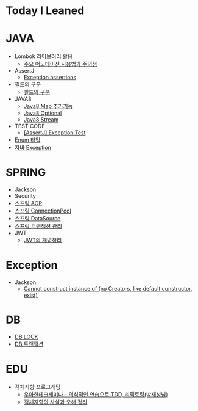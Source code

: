 # Today I Leaned 

# JAVA
* Lombok 라이브러리 활용
  * <a href="https://github.com/awesomejang/TIL/blob/main/Java/Lombok.md">주요 어노테이션 사용법과 주의점</a>
* AssertJ
  * <a href="https://github.com/awesomejang/TIL/blob/main/Java/Test/AssertJ_Exception_assertions.md">Exception assertions</a>
* 필드의 구분 
  * <a href="https://github.com/awesomejang/TIL/blob/main/Java/Field_division.md">필드의 구분</a>
* JAVA8
  * <a href="https://github.com/awesomejang/TIL/blob/main/Java/Java8/HashMap.md">Java8 Map 추가기능</a>
  * <a href="https://github.com/awesomejang/TIL/blob/main/Java/Java8/Optional.md">Java8 Optional</a>
  * <a href="https://github.com/awesomejang/TIL/blob/main/Java/Java8/Stream.md">Java8 Stream</a>
* TEST CODE
  * <a href="https://github.com/awesomejang/TIL/blob/main/Java/Test/AssertJ_Exception_assertions.md">[AssertJ] Exception Test</a>
* <a href="https://github.com/awesomejang/TIL/blob/main/Java/Enum.md">Enum 타입</a>
* <a href="https://github.com/awesomejang/TIL/blob/main/Java/Exception.md">자바 Exception</a>

# SPRING
* Jackson
* Security
* <a href="https://github.com/awesomejang/TIL/blob/main/Spring/AOP.md">스프링 AOP</a>
* <a href="https://github.com/awesomejang/TIL/blob/main/Spring/ConnectionPool.md">스프링 ConnectionPool</a>
* <a href="https://github.com/awesomejang/TIL/blob/main/Spring/DataSource.md">스프링 DataSource</a>
* <a href="https://github.com/awesomejang/TIL/blob/main/Spring/Manage_Transaction.md">스프링 트랜잭션 관리</a>
* JWT  
  * <a href="https://github.com/awesomejang/TIL/blob/main/Spring/JWT.md">JWT의 개념정리</a>

# Exception
* Jackson
  * <a href="https://github.com/awesomejang/TIL/blob/main/Exception/NoCreators.md">Cannot construct instance of (no Creators, like default constructor, exist)</a>  
  
# DB 
  * <a href="https://github.com/awesomejang/TIL/blob/main/DB/Lock.md">DB LOCK</a>
  * <a href="https://github.com/awesomejang/TIL/blob/main/DB/Transaction.md">DB 트랜잭션 </a>

# EDU
* 객체지향 프로그래밍
  * <a href="https://github.com/awesomejang/TIL/blob/main/EDU/woowa_TDD%26refactoring.md">우아한테크세미나 - 의식적인 연습으로 TDD, 리팩토링(박재성님)</a>
  * <a href="https://github.com/awesomejang/TIL/blob/main/EDU/객체지향의사실과오해.md">객체지향의 사실과 오해 정리</a>



